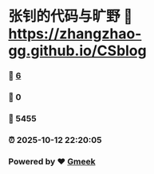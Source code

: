 # 张钊的代码与旷野 :link: https://zhangzhao-gg.github.io/CSblog 
### :page_facing_up: [6](https://zhangzhao-gg.github.io/CSblog/tag.html) 
### :speech_balloon: 0 
### :hibiscus: 5455 
### :alarm_clock: 2025-10-12 22:20:05 
### Powered by :heart: [Gmeek](https://github.com/Meekdai/Gmeek)
